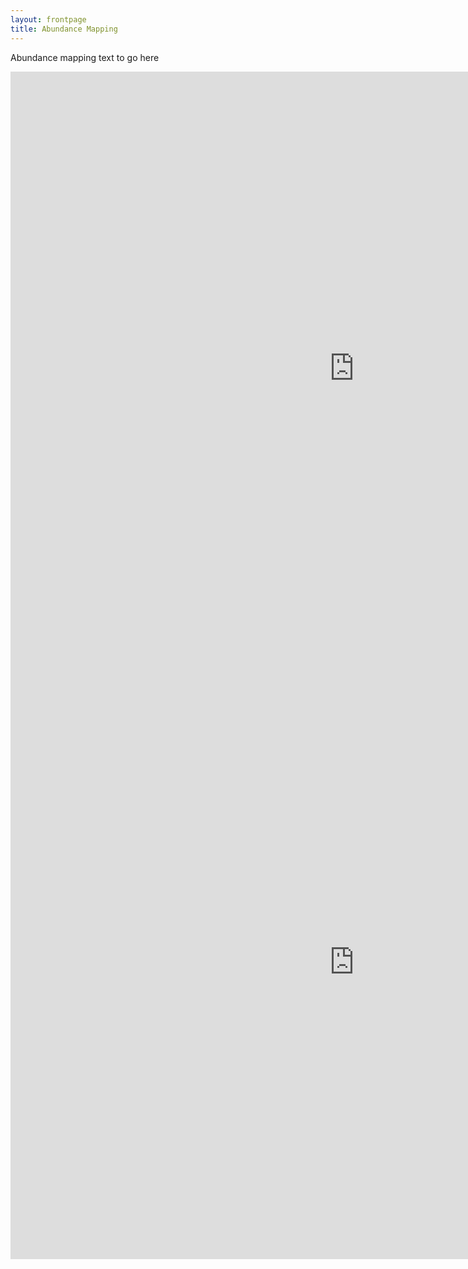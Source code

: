 ```yaml
---
layout: frontpage
title: Abundance Mapping
---
```


Abundance mapping text to go here


<html>
<iframe src="http://90.246.197.78:3838/AbundanceBench" width="1100px" height="950px" frameborder="0"></iframe>
</html>

<html>
<iframe src="http://90.246.197.78:3838/ResistanceBench" width="1100px" height="950px" frameborder="0"></iframe>
</html>

